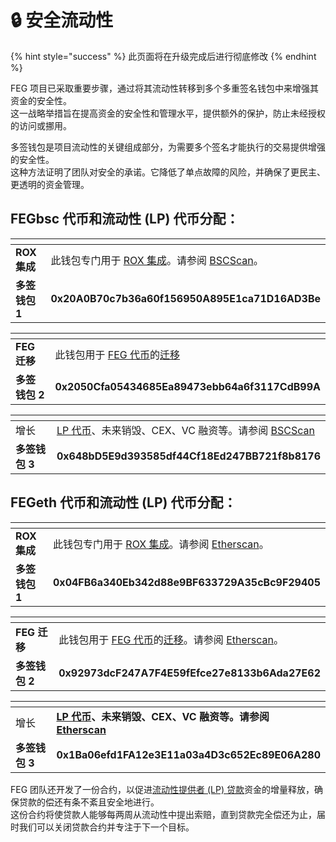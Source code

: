 # 🔒 安全流动性

{% hint style="success" %}
此页面将在升级完成后进行彻底修改
{% endhint %}

FEG 项目已采取重要步骤，通过将其流动性转移到多个多重签名钱包中来增强其资金的安全性。\
这一战略举措旨在提高资金的安全性和管理水平，提供额外的保护，防止未经授权的访问或挪用。

多签钱包是项目流动性的关键组成部分，为需要多个签名才能执行的交易提供增强的安全性。\
这种方法证明了团队对安全的承诺。它降低了单点故障的风险，并确保了更民主、更透明的资金管理。

## **FEGbsc 代币和流动性 (LP) 代币分配**：

<table data-header-hidden><thead><tr><th width="180"></th><th></th></tr></thead><tbody><tr><td><strong>ROX 集成</strong></td><td>此钱包专门用于 <a href="../../../feg-smartdefi-tm/feg-upgrade/rox-to-feg.md">ROX 集成</a>。请参阅 <a href="https://bscscan.com/tx/0x500a64215d00fb1f5bc38349589c43e8e4935aad533e57c86abb09c353220816">BSCScan</a>。</td></tr><tr><td><strong>多签钱包 1</strong></td><td><strong>0x20A0B70c7b36a60f156950A895E1ca71D16AD3Be</strong></td></tr></tbody></table>

<table data-header-hidden><thead><tr><th width="182"></th><th></th></tr></thead><tbody><tr><td><strong>FEG 迁移</strong></td><td>此钱包用于 <a href="../../../feg-smartdefi-tm/feg-upgrade/">FEG 代币</a>的<a href="../../../feg-smartdefi-tm/feg-upgrade/">迁移</a></td></tr><tr><td><strong>多签钱包 2</strong></td><td><strong>0x2050Cfa05434685Ea89473ebb64a6f3117CdB99A</strong></td></tr></tbody></table>

<table data-header-hidden><thead><tr><th width="183"></th><th></th></tr></thead><tbody><tr><td>增长</td><td><a href="https://bscscan.com/tx/0x940a37002778e1dadf9d940340edd9bef88148da532598641eaceb21a841a8ff">LP 代币</a>、未来销毁、CEX、VC 融资等。请参阅 <a href="https://bscscan.com/tx/0xa3fa3ae2f989afe0ae1dd2d7ab9085959081cc1515ac0a3e4acb798e185c21ec">BSCScan</a></td></tr><tr><td><strong>多签钱包 3</strong></td><td><strong>0x648bD5E9d393585df44Cf18Ed247BB721f8b8176</strong></td></tr></tbody></table>

## **FEGeth 代币和流动性 (LP) 代币分配**：

<table data-header-hidden><thead><tr><th width="192"></th><th></th></tr></thead><tbody><tr><td><strong>ROX 集成</strong></td><td>此钱包专门用于 <a href="../../../feg-smartdefi-tm/feg-upgrade/rox-to-feg.md">ROX 集成</a>。请参阅 <a href="https://etherscan.io/tx/0xf440beb2b1f18cc51e365b17336c62dc6610f5a48de3e6144d7991f46b7f9634">Etherscan</a>。</td></tr><tr><td><strong>多签钱包 1</strong></td><td><strong>0x04FB6a340Eb342d88e9BF633729A35cBc9F29405</strong></td></tr></tbody></table>

<table data-header-hidden><thead><tr><th width="192"></th><th></th></tr></thead><tbody><tr><td><strong>FEG 迁移</strong></td><td>此钱包用于 <a href="../../../feg-smartdefi-tm/feg-upgrade/">FEG 代币</a>的<a href="../../../feg-smartdefi-tm/feg-upgrade/">迁移</a>。请参阅 <a href="https://etherscan.io/tx/0xcd2305e8d0aff3b496dbd2a764a7f9d41532a1d4da15edb8f7dc2e2ab0262373">Etherscan</a>。</td></tr><tr><td><strong>多签钱包 2</strong></td><td><strong>0x92973dcF247A7F4E59fEfce27e8133b6Ada27E62</strong></td></tr></tbody></table>

<table data-header-hidden><thead><tr><th width="192"></th><th></th></tr></thead><tbody><tr><td>增长</td><td><a href="https://etherscan.io/tx/0x74768a30d76b05fbb000d7570503038c866a0732416bb919b0df461eeb88f679"><strong>LP 代币</strong></a><strong>、未来销毁、CEX、VC 融资等。请参阅</strong> <a href="https://etherscan.io/tx/0xda7b4242e1465a70ccc33c2ec7a36fbc022f54cc1fc104e84281f95f849773b5"><strong>Etherscan</strong></a></td></tr><tr><td><strong>多签钱包 3</strong> </td><td><strong>0x1Ba06efd1FA12e3E11a03a4D3c652Ec89E06A280</strong></td></tr></tbody></table>

FEG 团队还开发了一份合约，以促进[流动性提供者 (LP) 贷款](../liquidity-loan-completed.md)资金的增量释放，确保贷款的偿还有条不紊且安全地进行。\
这份合约将使贷款人能够每两周从流动性中提出索赔，直到贷款完全偿还为止，届时我们可以关闭贷款合约并专注于下一个目标。
